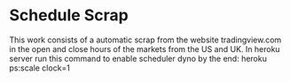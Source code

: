 # Schedule Scrap

This work consists of a automatic scrap from the website tradingview.com in the open and close hours of the markets from the US and UK. In heroku server run this command to enable scheduler dyno by the end: heroku ps:scale clock=1
